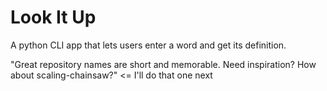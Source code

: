 # Look It Up

A python CLI app that lets users enter a word and get its definition.

"Great repository names are short and memorable. Need inspiration? How about scaling-chainsaw?" <= I'll do that one next
